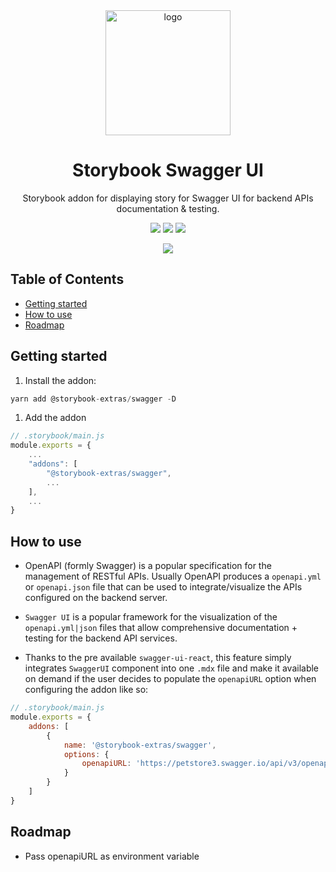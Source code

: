 <div align="center">

<img src="https://github.com/storybook-extras/blob/master/logos/swagger.png?raw=true" alt="logo" width="200" />

<h1>Storybook Swagger UI</h1>

<p>Storybook addon for displaying story for Swagger UI for backend APIs documentation & testing.</p>

![][img.node]
![][img.npm]
[![][img.storybook]][link.npm]

[![][img.banner]][link.npm]

</div>

<h2>Table of Contents</h2>

- [Getting started](#getting-started)
- [How to use](#how-to-use)
- [Roadmap](#roadmap)

## Getting started

1. Install the addon:

```js
yarn add @storybook-extras/swagger -D
```

1. Add the addon

```js
// .storybook/main.js
module.exports = {
    ...
    "addons": [
        "@storybook-extras/swagger",
        ...
    ],
    ...
}
```

## How to use

- OpenAPI (formly Swagger) is a popular specification for the management of RESTful APIs. Usually OpenAPI produces a `openapi.yml` or `openapi.json` file that can be used to integrate/visualize the APIs configured on the backend server.

- `Swagger UI` is a popular framework for the visualization of the `openapi.yml|json` files that allow comprehensive documentation + testing for the backend API services. 

- Thanks to the pre available `swagger-ui-react`, this feature simply integrates `SwaggerUI` component into one `.mdx` file and make it available on demand if the user decides to populate the `openapiURL` option when configuring the addon like so:

```js
// .storybook/main.js
module.exports = {
    addons: [
        {
            name: '@storybook-extras/swagger',
            options: {
                openapiURL: 'https://petstore3.swagger.io/api/v3/openapi.json'
            }
        }
    ]
}
```

## Roadmap
- Pass openapiURL as environment variable


[img.node]:
https://img.shields.io/node/v/@storybook-extras/swagger?logo=node.js&logoColor=white&labelColor=339933&color=grey&label=
[img.npm]:
https://img.shields.io/npm/v/@storybook-extras/swagger?logo=npm&logoColor=white&labelColor=CB3837&color=grey&label=

[img.storybook]:
https://img.shields.io/npm/dependency-version/@storybook-extras/swagger/dev/storybook?logo=storybook&logoColor=white&labelColor=FF4785&color=grey&label=

[img.banner]:
https://nodei.co/npm/@storybook-extras/swagger.png

[link.npm]:
https://npmjs.org/package/@storybook-extras/swagger